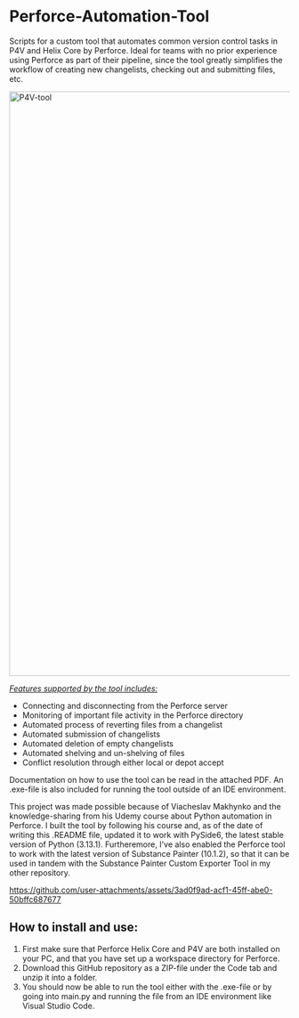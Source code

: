 # Perforce-Automation-Tool
Scripts for a custom tool that automates common version control tasks in P4V and Helix Core by Perforce. 
Ideal for teams with no prior experience using Perforce as part of their pipeline, since the tool greatly simplifies the workflow of creating new changelists, checking out and submitting files, etc.

<img width="1050" alt="P4V-tool" src="https://github.com/user-attachments/assets/7ac4f951-2b69-4623-bbb7-a2d6e03c237e" />

<ins>*Features supported by the tool includes:*</ins>
- Connecting and disconnecting from the Perforce server
- Monitoring of important file activity in the Perforce directory
- Automated process of reverting files from a changelist
- Automated submission of changelists
- Automated deletion of empty changelists
- Automated shelving and un-shelving of files
- Conflict resolution through either local or depot accept

Documentation on how to use the tool can be read in the attached PDF.
An .exe-file is also included for running the tool outside of an IDE environment.

This project was made possible because of Viacheslav Makhynko and the knowledge-sharing from his Udemy course about Python automation in Perforce. I built the tool by following his course and, as of the date of writing this .README file, updated it to work with PySide6, the latest stable version of Python (3.13.1). 
Furtheremore, I've also enabled the Perforce tool to work with the latest version of Substance Painter (10.1.2), so that it can be used in tandem with the Substance Painter Custom Exporter Tool in my other repository.

https://github.com/user-attachments/assets/3ad0f9ad-acf1-45ff-abe0-50bffc687677

## How to install and use:

1. First make sure that Perforce Helix Core and P4V are both installed on your PC, and that you have set up a workspace directory for Perforce.
2. Download this GitHub repository as a ZIP-file under the Code tab and unzip it into a folder.
3. You should now be able to run the tool either with the .exe-file or by going into main.py and running the file from an IDE environment like Visual Studio Code.




